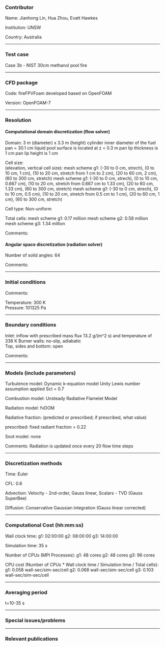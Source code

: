 
### Contributor
Name: Jianhong Lin, Hua Zhou, Evatt Hawkes

Institution: UNSW

Country: Australia

------------------

### Test case

Case 3b - NIST 30cm methanol pool fire

------------------

### CFD package
Code: fireFPVFoam developed based on OpenFOAM

Version: OpenFOAM-7

------------------

### Resolution

#### Computational domain discretization (flow solver)
Domain: 
3 m (diameter) x 3.3 m (height) cylinder
inner diameter of the fuel pan = 30.1 cm
liquid pool surface is located at z = 0.3 m
pan lip thickness is 1 cm
pan lip height is 1 cm

Cell size:   
(elevation, vertical cell size):
mesh scheme g1: (-30 to 0 cm, strech), (0 to 10 cm, 1 cm), (10 to 20 cm, stretch from 1 cm to 2 cm), (20 to 60 cm, 2 cm), (60 to 300 cm, stretch)
mesh scheme g1: (-30 to 0 cm, strech), (0 to 10 cm, 0.667 cm), (10 to 20 cm, stretch from 0.667 cm to 1.33 cm), (20 to 60 cm, 1.33 cm), (60 to 300 cm, stretch)
mesh scheme g1: (-30 to 0 cm, strech), (0 to 10 cm, 0.5 cm), (10 to 20 cm, stretch from 0.5 cm to 1 cm), (20 to 60 cm, 1 cm), (60 to 300 cm, stretch)


Cell type: Non-uniform

Total cells: 
mesh scheme g1: 0.17 million
mesh scheme g2: 0.58 million
mesh scheme g3: 1.34 million

Comments:

#### Angular space discretization (radiation solver)
Number of solid angles: 64

Comments:

------------------

### Initial conditions
Comments:

Temperature: 300 K  
Pressure: 101325 Pa

------------------

### Boundary conditions

Inlet: inflow with prescribed mass flux 13.2 g/(m^2 s) and temperature of 338 K
Burner walls: no-slip, adiabatic  
Top, sides and bottom: open


Comments:


------------------

### Models (include parameters)
Turbulence model: Dynamic k-equation model
Unity Lewis number assumption applied
Sct = 0.7

Combustion model: Unsteady Radiative Flamelet Model

Radiation model: fvDOM

Radiative fraction: (predicted or prescribed; if prescribed, what value)

prescribed: fixed radiant fraction = 0.22  

Soot model: none

Comments:
Radiation is updated once every 20 flow time steps

------------------

### Discretization methods
Time: Euler

CFL: 0.6

Advection: Velocity - 2nd-order, Gauss linear, Scalars - TVD (Gauss SuperBee)

Diffusion: Conservative Gaussian integration (Gauss linear corrected)

------------------

### Computational Cost (hh:mm:ss)
Wall clock time:
g1: 02:00:00
g2: 08:00:00
g3: 14:00:00

Simulation time: 35 s

Number of CPUs (MPI Processes):
g1: 48 cores
g2: 48 cores
g3: 96 cores

CPU cost (Number of CPUs * Wall clock time / Simulation time / Total cells): 
g1: 0.058 wall-sec/sim-sec/cell
g2: 0.068 wall-sec/sim-sec/cell
g3: 0.103 wall-sec/sim-sec/cell

------------------

### Averaging period

t=10-35 s

------------------

### Special issues/problems

------------------

### Relevant publications

